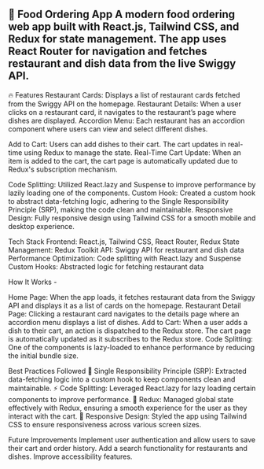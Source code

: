 🍕 Food Ordering App
A modern food ordering web app built with React.js, Tailwind CSS, and Redux for state management. The app uses React Router for navigation and fetches restaurant and dish data from the live Swiggy API.
---

🔥 Features
Restaurant Cards: Displays a list of restaurant cards fetched from the Swiggy API on the homepage.
Restaurant Details: When a user clicks on a restaurant card, it navigates to the restaurant’s page where dishes are displayed.
Accordion Menu: Each restaurant has an accordion component where users can view and select different dishes.

Add to Cart: Users can add dishes to their cart. The cart updates in real-time using Redux to manage the state.
Real-Time Cart Update: When an item is added to the cart, the cart page is automatically updated due to Redux's subscription mechanism.

Code Splitting: Utilized React.lazy and Suspense to improve performance by lazily loading one of the components.
Custom Hook: Created a custom hook to abstract data-fetching logic, adhering to the Single Responsibility Principle (SRP), making the code clean and maintainable.
Responsive Design: Fully responsive design using Tailwind CSS for a smooth mobile and desktop experience.

Tech Stack
Frontend: React.js, Tailwind CSS, React Router, Redux
State Management: Redux Toolkit
API: Swiggy API for restaurant and dish data
Performance Optimization: Code splitting with React.lazy and Suspense
Custom Hooks: Abstracted logic for fetching restaurant data


How It Works -

Home Page: When the app loads, it fetches restaurant data from the Swiggy API and displays it as a list of cards on the homepage.
Restaurant Detail Page: Clicking a restaurant card navigates to the details page where an accordion menu displays a list of dishes.
Add to Cart: When a user adds a dish to their cart, an action is dispatched to the Redux store. The cart page is automatically updated as it subscribes to the Redux store.
Code Splitting: One of the components is lazy-loaded to enhance performance by reducing the initial bundle size.



Best Practices Followed
🔑 Single Responsibility Principle (SRP): Extracted data-fetching logic into a custom hook to keep components clean and maintainable.
⚡ Code Splitting: Leveraged React.lazy for lazy loading certain components to improve performance.
🧰 Redux: Managed global state effectively with Redux, ensuring a smooth experience for the user as they interact with the cart.
📱 Responsive Design: Styled the app using Tailwind CSS to ensure responsiveness across various screen sizes.




Future Improvements
Implement user authentication and allow users to save their cart and order history.
Add a search functionality for restaurants and dishes.
Improve accessibility features.